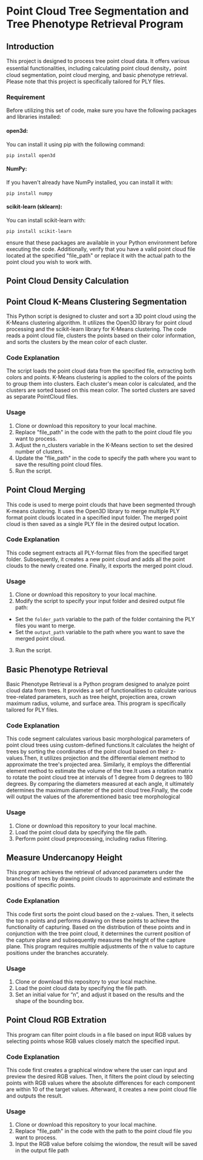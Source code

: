 # Point Cloud Tree Segmentation and Tree Phenotype Retrieval Program
## Introduction
This project is designed to process tree point cloud data. It offers various essential functionalities, including calculating point cloud density，point cloud segmentation, point cloud merging, and basic phenotype retrieval. Please note that this project is specifically tailored for PLY files. 
### Requirement
Before utilizing this set of code, make sure you have the following packages and libraries installed:
#### open3d: 
You can install it using pip with the following command:
```
pip install open3d
```
#### NumPy:
If you haven't already have NumPy installed, you can install it with:
```
pip install numpy
```
#### scikit-learn (sklearn):
You can install scikit-learn with:
```
pip install scikit-learn
```
ensure that these packages are available in your Python environment before executing the code. Additionally, verify that you have a valid point cloud file located at the specified "file_path" or replace it with the actual path to the point cloud you wish to work with.

## Point Cloud Density Calculation


## Point Cloud K-Means Clustering Segmentation
This Python script is designed to cluster and sort a 3D point cloud using the K-Means clustering algorithm. It utilizes the Open3D library for point cloud processing and the scikit-learn library for K-Means clustering. The code reads a point cloud file, clusters the points based on their color information, and sorts the clusters by the mean color of each cluster.
### Code Explanation
The script loads the point cloud data from the specified file, extracting both colors and points.
K-Means clustering is applied to the colors of the points to group them into clusters.
Each cluster's mean color is calculated, and the clusters are sorted based on this mean color.
The sorted clusters are saved as separate PointCloud files.
### Usage
1. Clone or download this repository to your local machine.
2. Replace "file_path" in the code with the path to the point cloud file you want to process.
3. Adjust the n_clusters variable in the K-Means section to set the desired number of clusters.
4. Update the "flie_path" in the code to specify the path where you want to save the resulting point cloud files.
5. Run the script.
## Point Cloud Merging
This code is used to merge point clouds that have been segmented through K-means clustering. It uses the Open3D library to merge multiple PLY format point clouds located in a specified input folder. The merged point cloud is then saved as a single PLY file in the desired output location.
### Code Explanation
This code segment extracts all PLY-format files from the specified target folder. Subsequently, it creates a new point cloud and adds all the point clouds to the newly created one. Finally, it exports the merged point cloud.
### Usage
1. Clone or download this repository to your local machine.
2. Modify the script to specify your input folder and desired output file path:
- Set the `folder_path` variable to the path of the folder containing the PLY files you want to merge.
- Set the `output_path` variable to the path where you want to save the merged point cloud.
3. Run the script.
## Basic Phenotype Retrieval
Basic Phenotype Retrieval is a Python program designed to analyze point cloud data from trees. It provides a set of functionalities to calculate various tree-related parameters, such as tree height, projection area, crown maximum radius, volume, and surface area. This program is specifically tailored for PLY files.
### Code Explanation
This code segment calculates various basic morphological parameters of point cloud trees using custom-defined functions.It calculates the height of trees by sorting the coordinates of the point cloud based on their z-values.Then, it utilizes projection and the differential element method to approximate the tree's projected area. Similarly, it employs the differential element method to estimate the volume of the tree.It uses a rotation matrix to rotate the point cloud tree at intervals of 1 degree from 0 degrees to 180 degrees. By comparing the diameters measured at each angle, it ultimately determines the maximum diameter of the point cloud tree.Finally, the code will output the values of the aforementioned basic tree morphological 
### Usage
1. Clone or download this repository to your local machine.
2. Load the point cloud data by specifying the file path.
3. Perform point cloud preprocessing, including radius filtering.

## Measure Undercanopy Height
This program achieves the retrieval of advanced parameters under the branches of trees by drawing point clouds to approximate and estimate the positions of specific points.
### Code Explanation

This code first sorts the point cloud based on the z-values. Then, it selects the top n points and performs drawing on these points to achieve the functionality of capturing. Based on the distribution of these points and in conjunction with the tree point cloud, it determines the current position of the capture plane and subsequently measures the height of the capture plane. This program requires multiple adjustments of the n value to capture positions under the branches accurately.
### Usage
1. Clone or download this repository to your local machine.
2. Load the point cloud data by specifying the file path.
3. Set an initial value for “n”, and adjust it based on the results and the shape of the bounding box.
   
## Point Cloud RGB Extration
This program can filter point clouds in a file based on input RGB values by selecting points whose RGB values closely match the specified input.
### Code Explanation
This code first creates a graphical window where the user can input and preview the desired RGB values. Then, it filters the point cloud by selecting points with RGB values where the absolute differences for each component are within 10 of the target values. Afterward, it creates a new point cloud file and outputs the result.
### Usage
1. Clone or download this repository to your local machine.
2. Replace "file_path" in the code with the path to the point cloud file you want to process.
3. Input the RGB value before colsimg the wiondow, the result will be saved in the output file path
